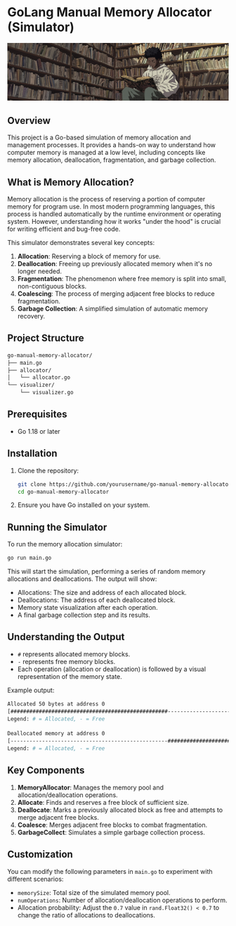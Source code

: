 # GoLang Manual Memory Allocator (Simulator)

![cover](./images/cover.png)

## Overview

This project is a Go-based simulation of memory allocation and management processes. It provides a hands-on way to understand how computer memory is managed at a low level, including concepts like memory allocation, deallocation, fragmentation, and garbage collection.

## What is Memory Allocation?

Memory allocation is the process of reserving a portion of computer memory for program use. In most modern programming languages, this process is handled automatically by the runtime environment or operating system. However, understanding how it works "under the hood" is crucial for writing efficient and bug-free code.

This simulator demonstrates several key concepts:

1. **Allocation**: Reserving a block of memory for use.
2. **Deallocation**: Freeing up previously allocated memory when it's no longer needed.
3. **Fragmentation**: The phenomenon where free memory is split into small, non-contiguous blocks.
4. **Coalescing**: The process of merging adjacent free blocks to reduce fragmentation.
5. **Garbage Collection**: A simplified simulation of automatic memory recovery.

## Project Structure

```bash
go-manual-memory-allocator/
├── main.go
├── allocator/
│   └── allocator.go
└── visualizer/
    └── visualizer.go
```

## Prerequisites

- Go 1.18 or later

## Installation

1. Clone the repository:

   ```bash
   git clone https://github.com/yourusername/go-manual-memory-allocator.git
   cd go-manual-memory-allocator
   ```

2. Ensure you have Go installed on your system.

## Running the Simulator

To run the memory allocation simulator:

```bash
go run main.go
```

This will start the simulation, performing a series of random memory allocations and deallocations. The output will show:

- Allocations: The size and address of each allocated block.
- Deallocations: The address of each deallocated block.
- Memory state visualization after each operation.
- A final garbage collection step and its results.

## Understanding the Output

- `#` represents allocated memory blocks.
- `-` represents free memory blocks.
- Each operation (allocation or deallocation) is followed by a visual representation of the memory state.

Example output:

```bash
Allocated 50 bytes at address 0
[##################################################--------------------------------------------------]
Legend: # = Allocated, - = Free

Deallocated memory at address 0
[--------------------------------------------------##################################################]
Legend: # = Allocated, - = Free
```

## Key Components

1. **MemoryAllocator**: Manages the memory pool and allocation/deallocation operations.
2. **Allocate**: Finds and reserves a free block of sufficient size.
3. **Deallocate**: Marks a previously allocated block as free and attempts to merge adjacent free blocks.
4. **Coalesce**: Merges adjacent free blocks to combat fragmentation.
5. **GarbageCollect**: Simulates a simple garbage collection process.

## Customization

You can modify the following parameters in `main.go` to experiment with different scenarios:

- `memorySize`: Total size of the simulated memory pool.
- `numOperations`: Number of allocation/deallocation operations to perform.
- Allocation probability: Adjust the `0.7` value in `rand.Float32() < 0.7` to change the ratio of allocations to deallocations.
